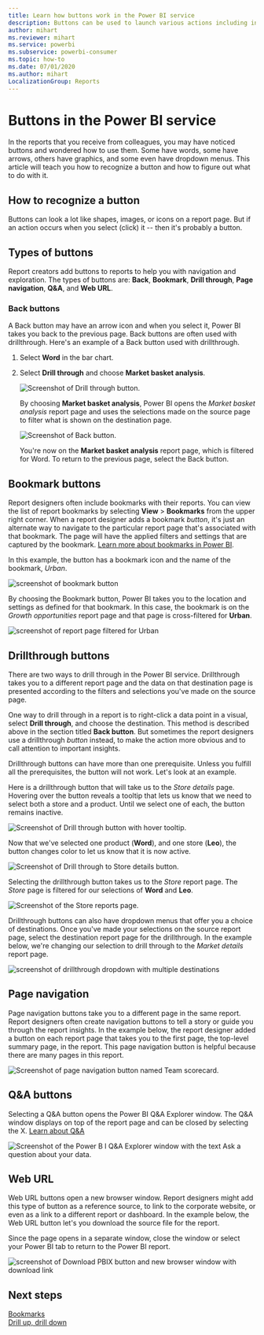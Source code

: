 ```yaml
---
title: Learn how buttons work in the Power BI service
description: Buttons can be used to launch various actions including in-report navigation, drillthrough, and cross-report drillthrough
author: mihart
ms.reviewer: mihart
ms.service: powerbi
ms.subservice: powerbi-consumer
ms.topic: how-to
ms.date: 07/01/2020
ms.author: mihart
LocalizationGroup: Reports
---
```

# Buttons in the Power BI service
In the reports that you receive from colleagues, you may have noticed buttons and wondered how to use them. Some have words, some have arrows, others have graphics, and some even have dropdown menus. This article will teach you how to recognize a button and how to figure out what to do with it.

## How to recognize a button
Buttons can look a lot like shapes, images, or icons on a report page. But if an action occurs when you select (click) it -- then it's probably a button.

## Types of buttons
Report creators add buttons to reports to help you with navigation and exploration. The types of buttons are: **Back**, **Bookmark**, **Drill through**, **Page navigation**, **Q&A**, and **Web URL**. 

### Back buttons 
A Back button may have an arrow icon and when you select it, Power BI takes you back to the previous page.  Back buttons are often used with drillthrough. Here's an example of a Back button used with drillthrough.

1. Select **Word** in the bar chart.
1. Select **Drill through** and choose **Market basket analysis**.

    ![Screenshot of Drill through button.](media/end-user-buttons/power-bi-drillthrough.png)

    By choosing **Market basket analysis**, Power BI opens the *Market basket analysis* report page and uses the selections made on the source page to filter what is shown on the destination page.

    ![Screenshot of Back button.](media/end-user-buttons/power-bi-go-back.png)

    You're now on the **Market basket analysis** report page, which is filtered for Word. To return to the previous page, select the Back button. 

## Bookmark buttons
Report designers often include bookmarks with their reports. You can view the list of report bookmarks by selecting **View** > **Bookmarks** from the upper right corner. When a report designer adds a bookmark *button*, it's just an alternate way to navigate to the particular report page that's associated with that bookmark. The page will have the applied filters and settings that are captured by the bookmark. [Learn more about bookmarks in Power BI](end-user-bookmarks.md). 

In this example, the button has a bookmark icon and the name of the bookmark, *Urban*. 

![screenshot of bookmark button](media/end-user-buttons/power-bi-bookmark.png)

By choosing the Bookmark button, Power BI takes you to the location and settings as defined for that bookmark.  In this case, the bookmark is on the *Growth opportunities* report page and that page is cross-filtered for **Urban**.

![screenshot of report page filtered for Urban](media/end-user-buttons/power-bi-urban.png)


## Drillthrough buttons
There are two ways to drill through in the Power BI service. Drillthrough takes you to a different report page and the data on that destination page is presented according to the filters and selections you've made on the source page.

One way to drill through in a report is to right-click a data point in a visual, select **Drill through**, and choose the destination. This method is described above in the section titled **Back button**. But sometimes the report designers use a drillthrough *button* instead, to make the action more obvious and to call attention to important insights.  

Drillthrough buttons can have more than one prerequisite. Unless you fulfill all the prerequisites, the button will not work. Let's look at an example.

Here is a drillthrough button that will take us to the *Store details* page. Hovering over the button reveals a tooltip that lets us know that we need to select both a store and a product. Until we select one of each, the button remains inactive.

![Screenshot of Drill through button with hover tooltip.](media/end-user-buttons/power-bi-drill-two-selections.png)

Now that we've selected one product (**Word**), and one store (**Leo**), the button changes color to let us know that it is now active.

![Screenshot of Drill through to Store details button.](media/end-user-buttons/power-bi-select-both.png)

Selecting the drillthrough button takes us to the *Store* report page. The *Store* page is filtered for our selections of **Word** and **Leo**.

![Screenshot of the Store reports page.](media/end-user-buttons/power-bi-store.png)

Drillthrough buttons can also have dropdown menus that offer you a choice of destinations. Once you've made your selections on the source report page, select the destination report page for the drillthrough. In the example below, we're changing our selection to drill through to the *Market details* report page. 

![screenshot of drillthrough dropdown with multiple destinations](media/end-user-buttons/power-bi-destination.png)

## Page navigation

Page navigation buttons take you to a different page in the same report. Report designers often create navigation buttons to tell a story or guide you through the report insights. In the example below, the report designer added a button on each report page that takes you to the first page, the top-level summary page, in the report. This page navigation button is helpful because there are many pages in this report.

![Screenshot of page navigation button named Team scorecard.](media/end-user-buttons/power-bi-nav-button.png)


## Q&A buttons 
Selecting a Q&A button opens the Power BI Q&A Explorer window. The Q&A window displays on top of the report page and can be closed by selecting the X. [Learn about Q&A](end-user-q-and-a.md)

![Screenshot of the Power B I Q&A Explorer window with the text Ask a question about your data.](media/end-user-buttons/power-bi-qna.png)

## Web URL
Web URL buttons open a new browser window. Report designers might add this type of button as a reference source, to link to the corporate website, or even as a link to a different report or dashboard. In the example below, the Web URL button let's you download the source file for the report. 

Since the page opens in a separate window, close the window or select your Power BI tab to return to the Power BI report.

![screenshot of Download PBIX button and new browser window with download link](media/end-user-buttons/power-bi-url.png)

## Next steps
[Bookmarks](end-user-bookmarks.md)    
[Drill up, drill down](end-user-drill.md)
